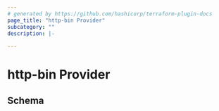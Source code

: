 ```yaml
---
# generated by https://github.com/hashicorp/terraform-plugin-docs
page_title: "http-bin Provider"
subcategory: ""
description: |-
  
---
```


# http-bin Provider





<!-- schema generated by tfplugindocs -->
## Schema

